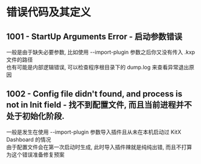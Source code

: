 ﻿# 错误代码及其定义

## 1001 - StartUp Arguments Error - 启动参数错误
一般是由于缺失必要参数, 比如使用 --import-plugin 参数之后你又没有传入 .kxp 文件的路径  
也有可能是内部逻辑错误, 可以检查程序根目录下的 dump.log 来查看异常退出原因

## 1002 - Config file didn't found, and process is not in Init field - 找不到配置文件, 而且当前进程并不处于初始化阶段.
一般是发生在使用 --import-plugin 参数导入插件且从未在本机启动过 KitX Dashboard 的情况  
由于配置文件会在第一次启动时生成, 此时导入插件辣就是纯纯出错, 而且不打算为这个错误准备修复预案

